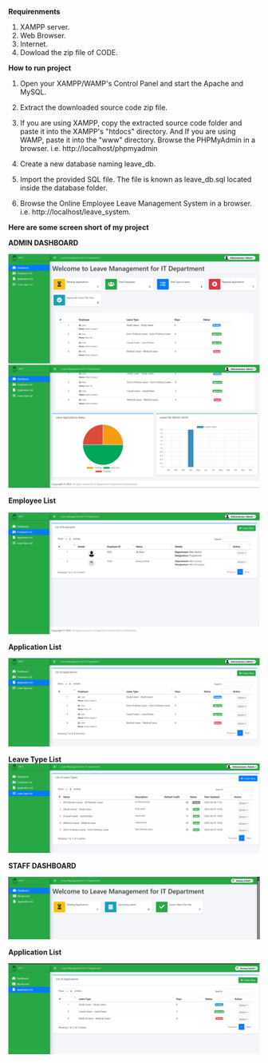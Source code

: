 **Requirenments**
1) XAMPP server.
2) Web Browser.
3) Internet.
4) Dowload the zip file of CODE.

**How to run project**

1) Open your XAMPP/WAMP's Control Panel and start the Apache and MySQL.

2) Extract the downloaded source code zip file.

3) If you are using XAMPP, copy the extracted source code folder and paste it into the XAMPP's "htdocs" directory. And If you are using WAMP, paste it into the "www" directory.
Browse the PHPMyAdmin in a browser. i.e. http://localhost/phpmyadmin

4) Create a new database naming leave_db.

5) Import the provided SQL file. The file is known as leave_db.sql located inside the database folder.

6) Browse the Online Employee Leave Management System in a browser. i.e. http://localhost/leave_system.

**Here are some screen short of my project**

**ADMIN DASHBOARD**

![Dashboard Screen Short](https://raw.githubusercontent.com/Aneeq532/Leave_Management_System_GOB/master/uploads/S1.png)
![Dashboard Screen Short](https://raw.githubusercontent.com/Aneeq532/Leave_Management_System_GOB/master/uploads/S1.1.png)

**Employee List**

![Dashboard Screen Short](https://raw.githubusercontent.com/Aneeq532/Leave_Management_System_GOB/master/uploads/S2.png)

**Application List**

![Dashboard Screen Short](https://raw.githubusercontent.com/Aneeq532/Leave_Management_System_GOB/master/uploads/S3.png)

**Leave Type List**
![Dashboard Screen Short](https://raw.githubusercontent.com/Aneeq532/Leave_Management_System_GOB/master/uploads/S4.png)

**STAFF DASHBOARD**

![Dashboard Screen Short](https://raw.githubusercontent.com/Aneeq532/Leave_Management_System_GOB/master/uploads/Staff1.png)

**Application List**

![Dashboard Screen Short](https://raw.githubusercontent.com/Aneeq532/Leave_Management_System_GOB/master/uploads/Staff3.png)
